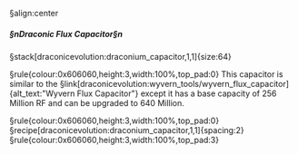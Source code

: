 §align:center
##### §nDraconic Flux Capacitor§n

§stack[draconicevolution:draconium_capacitor,1,1]{size:64}

§rule{colour:0x606060,height:3,width:100%,top_pad:0}
This capacitor is similar to the §link[draconicevolution:wyvern_tools/wyvern_flux_capacitor]{alt_text:"Wyvern Flux Capacitor"} except it has a base capacity of 256 Million RF and can be upgraded to 640 Million.

§rule{colour:0x606060,height:3,width:100%,top_pad:0}
§recipe[draconicevolution:draconium_capacitor,1,1]{spacing:2}
§rule{colour:0x606060,height:3,width:100%,top_pad:3}